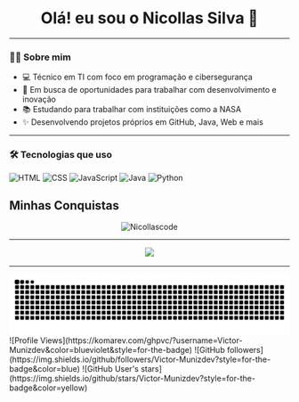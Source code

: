 <h1 align="center">Olá! eu sou o Nicollas Silva 👋</h1>

---

### 👨‍💻 Sobre mim

- 💻 Técnico em TI com foco em programação e cibersegurança  
- 🚀 Em busca de oportunidades para trabalhar com desenvolvimento e inovação  
- 📚 Estudando para trabalhar com instituições como a NASA  
- ✨ Desenvolvendo projetos próprios em GitHub, Java, Web e mais

---

### 🛠️ Tecnologias que uso

<p align="left">
  <img src="https://cdn.jsdelivr.net/gh/devicons/devicon/icons/html5/html5-original.svg" height="30" width="42" alt="HTML" />
  <img src="https://cdn.jsdelivr.net/gh/devicons/devicon/icons/css3/css3-original.svg" height="30" width="42" alt="CSS" />
  <img src="https://cdn.jsdelivr.net/gh/devicons/devicon/icons/javascript/javascript-original.svg" height="30" width="42" alt="JavaScript" />
  <img src="https://cdn.jsdelivr.net/gh/devicons/devicon/icons/java/java-original.svg" height="30" width="42" alt="Java" />
  <img src="https://cdn.jsdelivr.net/gh/devicons/devicon/icons/python/python-original.svg" height="30" width="42" alt="Python" />
</p>

## Minhas Conquistas
<div align="center">
  <img src="https://github-profile-trophy.vercel.app/?username=nicollascode&theme=tokyonight&no-frame=true&no-bg=false&margin-w=4&column=7" alt="Nicollascode" />
</div>

---

<div align="center">
  <img height="250em" src="https://github-readme-stats.vercel.app/api?username=nicollascode&show_icons=true&theme=midnight-purple" />
</div>

---

<picture align="center">
  <source media="(prefers-color-scheme: dark)" srcset="https://raw.githubusercontent.com/nicollascode/nicollascode/output/github-contribution-grid-snake-dark.svg">
  <source media="(prefers-color-scheme: light)" srcset="https://raw.githubusercontent.com/nicollascode/nicollascode/output/github-contribution-grid-snake-dark.svg">
  <img align="center" alt="github contribution grid snake animation" src="https://raw.githubusercontent.com/nicollascode/nicollascode/output/github-contribution-grid-snake.svg">
</picture>
![Profile Views](https://komarev.com/ghpvc/?username=Victor-Munizdev&color=blueviolet&style=for-the-badge)
![GitHub followers](https://img.shields.io/github/followers/Victor-Munizdev?style=for-the-badge&color=blue)
![GitHub User's stars](https://img.shields.io/github/stars/Victor-Munizdev?style=for-the-badge&color=yellow)

